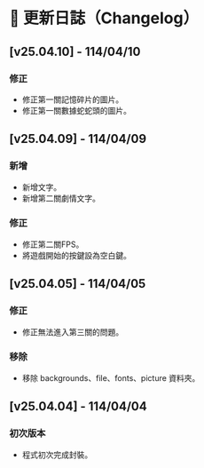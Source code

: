# 📜 更新日誌（Changelog）

## [v25.04.10] - 114/04/10
### 修正
- 修正第一關記憶碎片的圖片。
- 修正第一關數據蛇蛇頭的圖片。

## [v25.04.09] - 114/04/09
### 新增
- 新增文字。
- 新增第二關劇情文字。

### 修正
- 修正第二關FPS。
- 將遊戲開始的按鍵設為空白鍵。

## [v25.04.05] - 114/04/05
### 修正
- 修正無法進入第三關的問題。

### 移除
- 移除 backgrounds、file、fonts、picture 資料夾。

## [v25.04.04] - 114/04/04
### 初次版本
- 程式初次完成封裝。
